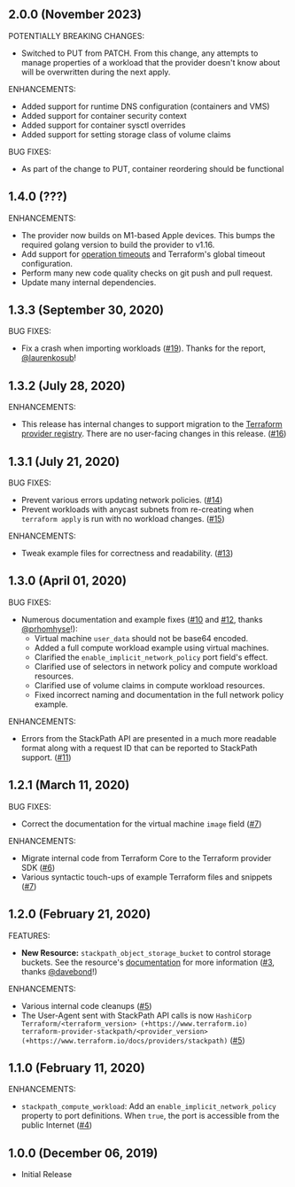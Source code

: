 ## 2.0.0 (November 2023)

POTENTIALLY BREAKING CHANGES:
 - Switched to PUT from PATCH. From this change, any attempts to manage properties of a workload that the provider doesn't know about will be overwritten during the next apply.

ENHANCEMENTS:
 - Added support for runtime DNS configuration (containers and VMS)
 - Added support for container security context
 - Added support for container sysctl overrides
 - Added support for setting storage class of volume claims

BUG FIXES:
 - As part of the change to PUT, container reordering should be functional

## 1.4.0 (???)

ENHANCEMENTS:

 - The provider now builds on M1-based Apple devices. This bumps the required golang version to build the provider to v1.16.
 - Add support for [operation timeouts](https://www.terraform.io/docs/language/resources/syntax.html#operation-timeouts) and Terraform's global timeout configuration.
 - Perform many new code quality checks on git push and pull request.
 - Update many internal dependencies. 

## 1.3.3 (September 30, 2020)

BUG FIXES:

 - Fix a crash when importing workloads ([#19](https://github.com/stackpath/terraform-provider-stackpath/pull/19)). Thanks for the report, [@laurenkosub](https://github.com/laurenkosub)!

## 1.3.2 (July 28, 2020)

ENHANCEMENTS: 

 - This release has internal changes to support migration to the [Terraform provider registry](https://registry.terraform.io/). There are no user-facing changes in this release. ([#16](https://github.com/stackpath/terraform-provider-stackpath/pull/16))

## 1.3.1 (July 21, 2020)

BUG FIXES:

- Prevent various errors updating network policies. ([#14](https://github.com/terraform-providers/terraform-provider-stackpath/pull/14))
- Prevent workloads with anycast subnets from re-creating when `terraform apply` is run with no workload changes. ([#15](https://github.com/terraform-providers/terraform-provider-stackpath/pull/15))

ENHANCEMENTS:

- Tweak example files for correctness and readability. ([#13](https://github.com/terraform-providers/terraform-provider-stackpath/pull/13))

## 1.3.0 (April 01, 2020)

BUG FIXES:

- Numerous documentation and example fixes ([#10](https://github.com/terraform-providers/terraform-provider-stackpath/pull/10) and [#12](https://github.com/terraform-providers/terraform-provider-stackpath/pull/12), thanks [@prhomhyse](https://github.com/prhomhyse)!):
  - Virtual machine `user_data` should not be base64 encoded.
  - Added a full compute workload example using virtual machines.
  - Clarified the `enable_implicit_network_policy` port field's effect.
  - Clarified use of selectors in network policy and compute workload resources.
  - Clarified use of volume claims in compute workload resources. 
  - Fixed incorrect naming and documentation in the full network policy example.

ENHANCEMENTS:

- Errors from the StackPath API are presented in a much more readable format along with a request ID that can be reported to StackPath support. ([#11](https://github.com/terraform-providers/terraform-provider-stackpath/pull/11))

## 1.2.1 (March 11, 2020)

BUG FIXES:

- Correct the documentation for the virtual machine `image` field ([#7](https://github.com/terraform-providers/terraform-provider-stackpath/pull/7))

ENHANCEMENTS:

- Migrate internal code from Terraform Core to the Terraform provider SDK ([#6](https://github.com/terraform-providers/terraform-provider-stackpath/pull/6))
- Various syntactic touch-ups of example Terraform files and snippets ([#7](https://github.com/terraform-providers/terraform-provider-stackpath/pull/7))

## 1.2.0 (February 21, 2020)

FEATURES:

- **New Resource:** `stackpath_object_storage_bucket` to control storage buckets. See the resource's [documentation](https://www.terraform.io/docs/providers/stackpath/r/object_storage_bucket.html) for more information ([#3](https://github.com/terraform-providers/terraform-provider-stackpath/pull/3), thanks [@davebond](https://github.com/davebond)!)

ENHANCEMENTS:

- Various internal code cleanups ([#5](https://github.com/terraform-providers/terraform-provider-stackpath/pull/5))
- The User-Agent sent with StackPath API calls is now `HashiCorp Terraform/<terraform_version> (+https://www.terraform.io) terraform-provider-stackpath/<provider_version> (+https://www.terraform.io/docs/providers/stackpath)` ([#5](https://github.com/terraform-providers/terraform-provider-stackpath/pull/5))

## 1.1.0 (February 11, 2020)

ENHANCEMENTS:

- `stackpath_compute_workload`: Add an `enable_implicit_network_policy` property to port definitions. When `true`, the port is accessible from the public Internet ([#4](https://github.com/terraform-providers/terraform-provider-stackpath/pull/4))

## 1.0.0 (December 06, 2019)

- Initial Release
